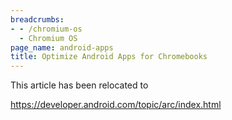 ```yaml
---
breadcrumbs:
- - /chromium-os
  - Chromium OS
page_name: android-apps
title: Optimize Android Apps for Chromebooks
---
```


This article has been relocated to

<https://developer.android.com/topic/arc/index.html>